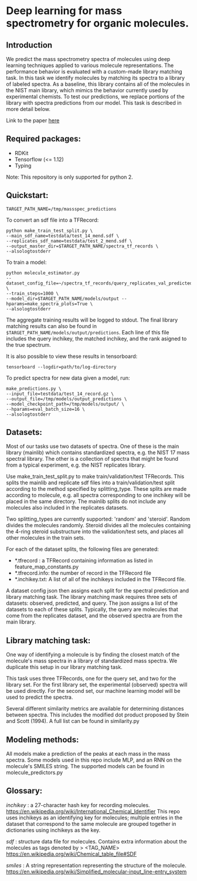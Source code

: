 # Deep learning for mass spectrometry for organic molecules.

## Introduction

We predict the mass spectrometry spectra of molecules using deep learning
techniques applied to various molecule representations. The performance behavior
is evaluated with a custom-made library matching task. In this task we identify
molecules by matching its spectra to a library of labeled spectra. As a
baseline, this library contains all of the molecules in the NIST main library,
which mimics the behavior currently used by experimental chemists. To test our
predictions, we replace portions of the library with spectra predictions from
our model. This task is described in more detail below.

Link to the paper [here](https://arxiv.org/abs/1811.08545)

## Required packages:

-   RDKit
-   Tensorflow (<= 1.12)
-   Typing

Note: This repository is only supported for python 2.

## Quickstart:

```
TARGET_PATH_NAME=/tmp/massspec_predictions
```

To convert an sdf file into a TFRecord: 

```
python make_train_test_split.py \
--main_sdf_name=testdata/test_14_mend.sdf \
--replicates_sdf_name=testdata/test_2_mend.sdf \
--output_master_dir=$TARGET_PATH_NAME/spectra_tf_records \
--alsologtostderr
```

To train a model:

```
python molecule_estimator.py
--dataset_config_file=~/spectra_tf_records/query_replicates_val_predicted_replicates_val.json \
--train_steps=1000 \
--model_dir=$TARGET_PATH_NAME/models/output --hparams=make_spectra_plots=True \
--alsologtostderr
```

The aggregate training results will be logged to stdout. The final library
matching results can also be found in
`$TARGET_PATH_NAME/models/output/predictions`. Each line of this file includes the query
inchikey, the matched inchikey, and the rank asigned to the true spectrum.

It is also possible to view these results in tensorboard:

```
tensorboard --logdir=path/to/log-directory
```

To predict spectra for new data given a model, run:

```
make_predictions.py \
--input_file=testdata/test_14_record.gz \
--output_file=/tmp/models/output_predictions \
--model_checkpoint_path=/tmp/models/output/ \
--hparams=eval_batch_size=16 \
--alsologtostderr
```

## Datasets:

Most of our tasks use two datasets of spectra. One of these is the main library
(mainlib) which contains standardized spectra, e.g. the NIST 17 mass spectral
library. The other is a collection of spectra that might be found from a typical
experiment, e.g. the NIST replicates library.

Use make_train_test_split.py to make train/validation/test TFRecords. This
splits the mainlib and replicate sdf files into a train/validation/test split
according to the method specified by splitting_type. These splits are made
according to molecule, e.g. all spectra corresponding to one inchikey will be
placed in the same directory. The mainlib splits do not include any molecules
also included in the replicates datasets.

Two splitting_types are currently supported: 'random' and 'steroid'. Random
divides the molecules randomly. Steroid divides all the molecules containing the
4-ring steroid substructure into the validation/test sets, and places all other
molecules in the train sets.

For each of the dataset splits, the following files are generated:

-   *.tfrecord : a TFRecord containing information as listed in
    feature_map_constants.py
-   *.tfrecord.info: the number of record in the TFRecord file
-   *.inchikey.txt: A list of all of the inchikeys included in the TFRecord
    file.

A dataset config json then assigns each split for the spectral prediction and
library matching task. The library matching mask requires three sets of
datasets: observed, predicted, and query. The json assigns a list of the
datasets to each of these splits. Typically, the query are molecules that come
from the replicates dataset, and the observed spectra are from the main library.

## Library matching task:

One way of identifying a molecule is by finding the closest match of the
molecule's mass spectra in a library of standardized mass spectra. We duplicate
this setup in our library matching task.

This task uses three TFRecords, one for the query set, and two for the library
set. For the first library set, the experimental (observed) spectra will be used
directly. For the second set, our machine learning model will be used to predict
the spectra.

Several different similarity metrics are available for determining distances
between spectra. This includes the modified dot product proposed by Stein and
Scott (1994). A full list can be found in similarity.py

## Modeling methods:

All models make a prediction of the peaks at each mass in the mass spectra. Some
models used in this repo include MLP, and an RNN on the molecule's SMILES
string. The supported models can be found in molecule_predictors.py

## Glossary:

*inchikey* : a 27-character hash key for recording molecules.
https://en.wikipedia.org/wiki/International_Chemical_Identifier This repo uses
inchikeys as an identifying key for molecules; multiple entries in the dataset
that correspond to the same molecule are grouped together in dictionaries using
inchikeys as the key.

*sdf* : structure data file for molecules. Contains extra information about the
molecules as tags denoted by > <TAG_NAME>
https://en.wikipedia.org/wiki/Chemical_table_file#SDF

*smiles* : A string representation representing the structure of the molecule.
https://en.wikipedia.org/wiki/Simplified_molecular-input_line-entry_system
